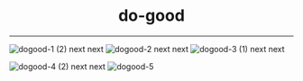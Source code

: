 <h1 align="center">do-good</h1>

***


![dogood-1 (2)](https://user-images.githubusercontent.com/87146188/167612366-2897c770-10b8-429e-84ba-dc8227524b3e.gif)
next
next
![dogood-2](https://user-images.githubusercontent.com/87146188/167613371-3388e26f-fc49-4fee-a710-6f41e182cd23.gif)
next
next
![dogood-3 (1)](https://user-images.githubusercontent.com/87146188/167614326-77bed7bf-a39f-4ea4-a2c6-54185dfcf7eb.gif)
next
next

![dogood-4 (2)](https://user-images.githubusercontent.com/87146188/167616706-038757ed-fc57-492c-860b-391b68b6189d.gif)
next
next
![dogood-5](https://user-images.githubusercontent.com/87146188/167617209-b88a7616-105d-4dd3-88fb-eb60a6f26f6b.gif)
